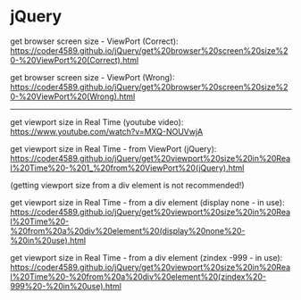 # jQuery

get browser screen size - ViewPort (Correct): https://coder4589.github.io/jQuery/get%20browser%20screen%20size%20-%20ViewPort%20(Correct).html

get browser screen size - ViewPort (Wrong): https://coder4589.github.io/jQuery/get%20browser%20screen%20size%20-%20ViewPort%20(Wrong).html

________

get viewport size in Real Time (youtube video): https://www.youtube.com/watch?v=MXQ-NOUVwjA

get viewport size in Real Time - from ViewPort (jQuery): https://coder4589.github.io/jQuery/get%20viewport%20size%20in%20Real%20Time%20-%201_%20from%20ViewPort%20(jQuery).html

(getting viewport size from a div element is not recommended!)

get viewport size in Real Time - from a div element (display none - in use): https://coder4589.github.io/jQuery/get%20viewport%20size%20in%20Real%20Time%20-%20from%20a%20div%20element%20(display%20none%20-%20in%20use).html

get viewport size in Real Time - from a div element (zindex -999 - in use): https://coder4589.github.io/jQuery/get%20viewport%20size%20in%20Real%20Time%20-%20from%20a%20div%20element%20(zindex%20-999%20-%20in%20use).html

